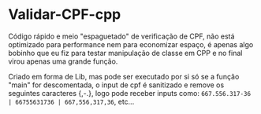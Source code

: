 # Validar-CPF-cpp
  Código rápido e meio "espaguetado" de verificação de CPF, não está optimizado para performance nem para economizar espaço, é apenas algo bobinho que eu fiz para testar manipulação de classe em CPP e no final virou apenas uma grande função.

  Criado em forma de Lib, mas pode ser executado por si só se a função "main" for descomentada, o input de cpf é sanitizado e remove os seguintes caracteres {,-.}, logo pode receber inputs como:
  ``` 667.556.317-36 | 66755631736 | 667,556,317,36 ```, etc...
